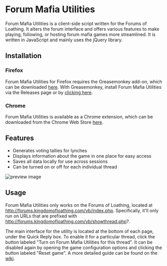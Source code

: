 # Forum Mafia Utilities

Forum Mafia Utilities is a client-side script written for the Forums of Loathing.
It alters the forum interface and offers various features to make playing, following, or hosting forum mafia games more streamlined.
It is written in JavaScript and mainly uses the jQuery library.

## Installation

### Firefox

Forum Mafia Utilities for Firefox requires the Greasemonkey add-on, which can be downloaded [here](https://addons.mozilla.org/en-US/firefox/addon/greasemonkey/).
With Greasemonkey,  install Forum Mafia Utilities via the Releases page or by [clicking here](https://github.com/Lrdwhyt/forum-mafia-utilities/releases/download/v0.4.0/forum-mafia-utilities.user.js).

### Chrome

Forum Mafia Utilities is available as a Chrome extension, which can be downloaded from the Chrome Web Store [here](https://chrome.google.com/webstore/detail/forum-mafia-utilities/medflogpihpikljkkpjpeoijooblipgg?authuser=0).

## Features
- Generates voting tallies for lynches
- Displays information about the game in one place for easy access
- Saves all data locally for use across sessions
- Can be turned on or off for each individual thread

![preview image](http://i.imgur.com/NuvkOV5.png)

## Usage
Forum Mafia Utilities only works on the Forums of Loathing, located at http://forums.kingdomofloathing.com/vb/index.php.
Specifically, it'll only run on URLs that are prefixed with http://forums.kingdomofloathing.com/vb/showthread.php?.

The main interface for the utility is located at the bottom of each page, under the Quick Reply box.
To enable it for a particular thread, click the button labeled "Turn on Forum Mafia Utilities for this thread".
It can be disabled again by opening the game configuration options and clicking the button labeled "Reset game".
A more detailed guide can be found on the [wiki](https://github.com/Lrdwhyt/forum-mafia-utilities/wiki).
